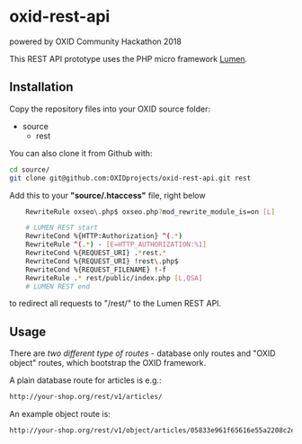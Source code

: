 # oxid-rest-api
powered by OXID Community Hackathon 2018

This REST API prototype uses the PHP micro framework [Lumen](https://lumen.laravel.com/).

## Installation

Copy the repository files into your OXID source folder:

- source
    - rest

You can also clone it from Github with:

```bash
cd source/
git clone git@github.com:OXIDprojects/oxid-rest-api.git rest
```


Add this to your __"source/.htaccess"__ file, right below

```bash
    RewriteRule oxseo\.php$ oxseo.php?mod_rewrite_module_is=on [L]
```

```bash
    # LUMEN REST start
    RewriteCond %{HTTP:Authorization} ^(.*)
    RewriteRule ^(.*) - [E=HTTP_AUTHORIZATION:%1]
    RewriteCond %{REQUEST_URI} .*rest.*
    RewriteCond %{REQUEST_URI} !rest\.php$
    RewriteCond %{REQUEST_FILENAME} !-f
    RewriteRule .* rest/public/index.php [L,QSA]
    # LUMEN REST end
```

to redirect all requests to "/rest/" to the Lumen REST API.

## Usage

There are _two different type of routes_ - database only routes and "OXID object" routes, which bootstrap the OXID framework.

A plain database route for articles is e.g.:

```bash
http://your-shop.org/rest/v1/articles/
```

An example object route is:

```bash
http://your-shop.org/rest/v1/object/articles/05833e961f65616e55a2208c2ed7c6b8
```
